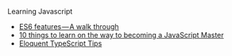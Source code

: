 Learning Javascript

- [ES6 features — A walk through](https://medium.com/@aravishack/es6-features-a-walk-through-1ffd8eb82f6)
- [10 things to learn on the way to becoming a JavaScript Master](https://levelup.gitconnected.com/10-things-to-learn-on-the-way-to-become-a-javascript-master-f4fc632b2bb7)
- [Eloquent TypeScript Tips](https://levelup.gitconnected.com/eloquent-typescript-tips-36a89ab5cc7a)
